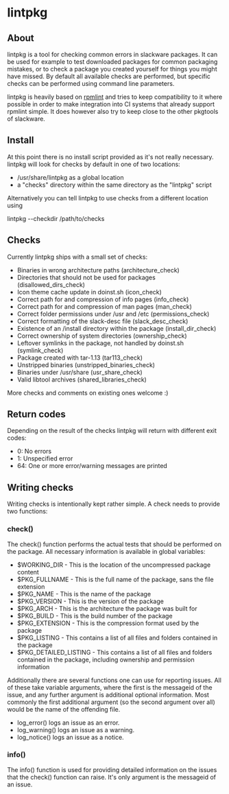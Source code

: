 # lintpkg

## About

lintpkg is a tool for checking common errors in slackware packages. It can be
used for example to test downloaded packages for common packaging mistakes, or
to check a package you created yourself for things you might have missed. By
default all available checks are performed, but specific checks can be performed
using command line parameters.

lintpkg is heavily based on [rpmlint](https://github.com/rpm-software-management/rpmlint)
and tries to keep compatibility to it where possible in order to make integration
into CI systems that already support rpmlint simple. It does however also try
to keep close to the other pkgtools of slackware.

## Install

At this point there is no install script provided as it's not really necessary.
lintpkg will look for checks by default in one of two locations:

- /usr/share/lintpkg as a global location
- a "checks" directory within the same directory as the "lintpkg" script

Alternatively you can tell lintpkg to use checks from a different location using

lintpkg --checkdir /path/to/checks

## Checks

Currently lintpkg ships with a small set of checks:

- Binaries in wrong architecture paths (architecture_check)
- Directories that should not be used for packages (disallowed_dirs_check)
- Icon theme cache update in doinst.sh (icon_check)
- Correct path for and compression of info pages (info_check)
- Correct path for and compression of man pages (man_check)
- Correct folder permissions under /usr and /etc (permissions_check)
- Correct formatting of the slack-desc file (slack_desc_check)
- Existence of an /install directory within the package (install_dir_check)
- Correct ownership of system directories (ownership_check)
- Leftover symlinks in the package, not handled by doinst.sh (symlink_check)
- Package created with tar-1.13 (tar113_check)
- Unstripped binaries (unstripped_binaries_check)
- Binaries under /usr/share (usr_share_check)
- Valid libtool archives (shared_libraries_check)

More checks and comments on existing ones welcome :)

## Return codes

Depending on the result of the checks lintpkg will return with different
exit codes:

- 0:  No errors
- 1:  Unspecified error
- 64: One or more error/warning messages are printed

## Writing checks

Writing checks is intentionally kept rather simple. A check needs to provide
two functions:

### check()

The check() function performs the actual tests that should be performed on
the package. All necessary information is available in global variables:

- $WORKING_DIR   - This is the location of the uncompressed package content
- $PKG_FULLNAME  - This is the full name of the package, sans the file extension
- $PKG_NAME      - This is the name of the package
- $PKG_VERSION   - This is the version of the package
- $PKG_ARCH      - This is the architecture the package was built for
- $PKG_BUILD     - This is the build number of the package
- $PKG_EXTENSION - This is the compression format used by the package
- $PKG_LISTING   - This contains a list of all files and folders contained in the
                   package
- $PKG_DETAILED_LISTING - This contains a list of all files and folders contained
                          in the package, including ownership and permission
                          information

Additionally there are several functions one can use for reporting issues. All of
these take variable arguments, where the first is the messageid of the issue, and
any further argument is additional optional information. Most commonly the first
additional argument (so the second argument over all) would be the name of the
offending file.

- log_error() logs an issue as an error.
- log_warning() logs an issue as a warning.
- log_notice() logs an issue as a notice.

### info()

The info() function is used for providing detailed information on the issues that
the check() function can raise. It's only argument is the messageid of an issue.

